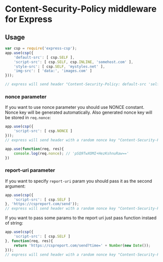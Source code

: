 # Content-Security-Policy middleware for Express

## Usage

```js
var csp = require('express-csp');
app.use(csp({
    'default-src': [ csp.SELF ],
    'script-src': [ csp.SELF, csp.INLINE, 'somehost.com' ],
    'style-src': [ csp.SELF, 'mystyles.net' ],
    'img-src': [ 'data:', 'images.com' ]
}));

// express will send header "Content-Security-Policy: default-src 'self'; script-src 'self' 'unsafe-inline' somehost.com; style-src 'self' mystyles.net; img-src data: images.com; report-uri https://cspreport.com/send;'
```

### nonce parameter

If you want to use nonce parameter you should use NONCE constant. Nonce key will be generated automatically. Also generated nonce key will be stored in ``req.nonce``:

```js
app.use(csp({
    'script-src': [ csp.NONCE ]
}));
// express will send header with a random nonce key "Content-Security-Policy: script-src 'nonce-pSQ9TwXOMI+HezKshnuRaw==';"

app.use(function(req, res){
    console.log(req.nonce); // 'pSQ9TwXOMI+HezKshnuRaw=='
})
```

### report-uri parameter

If you want to specify ``report-uri`` param you should pass it as the second argument:

```js
app.use(csp({
    'script-src': [ csp.SELF ]
}, 'https://cspreport.com/send'));
// express will send header with a random nonce key "Content-Security-Policy: script-src 'self'; report-uri https://cspreport.com/send;"
```

If you want to pass some params to the report uri just pass function instaed of string:

```js
app.use(csp({
    'script-src': [ csp.SELF ]
}, function(req, res){
    return 'https://cspreport.com/send?time=' + Number(new Date());
}));
// express will send header with a random nonce key "Content-Security-Policy: script-src 'self'; report-uri https://cspreport.com/send?time=1460467355592;"
```